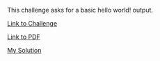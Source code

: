 This challenge asks for a basic hello world! output.

[Link to Challenge](https://www.hackerrank.com/challenges/30-hello-world/problem)

[Link to PDF](/30-hello-world-English.pdf)

[My Solution](/hello_world.py)
